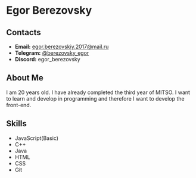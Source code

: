 # Egor Berezovsky
## Contacts
* **Email:** egor.berezovskiy.2017@mail.ru
* **Telegram:** [@berezovsky_egor](https://t.me/berezovsky_egor)
* **Discord:** egor_berezovsky
## About Me
I am 20 years old. I have already completed the third year of MITSO. I want to learn and develop in programming and therefore I want to develop the front-end.
## Skills
* JavaScript(Basic)
* C++
* Java
* HTML
* CSS
* Git

